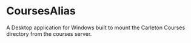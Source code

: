 # CoursesAlias
A Desktop application for Windows built to mount the Carleton Courses directory from the courses server. 
